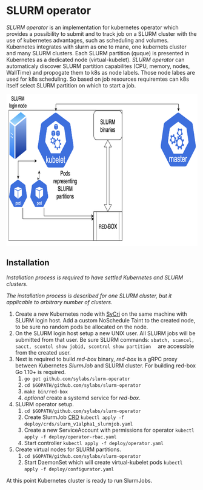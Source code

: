# SLURM operator

*SLURM operator* is an implementation for kubernetes operator which provides a possibility to submit and to track job on a SLURM cluster with the use of kubernetes advantages, such as scheduling and volumes. Kubernetes integrates with slurm as one to mane, one kubernets cluster and many SLURM clusters. Each SLURM partition (quque) is presented in Kubernetes as a dedicated node (virtual-kubelet). *SLURM operator* can automaticaly discover SLURM partition capabilites (CPU, memory, nodes, WallTime) and propogate them to k8s as node labels. Those node labes are used for k8s scheduling. So based on job resources requiremtes can k8s itself select SLURM partition on which to start a job.

<p align="center">
  <img style="width:100%;" height="400" src="/docs/login-node-integration.png">
</p>

## Installation

*Installation process is required to have settled Kubernetes and SLURM clusters.*

*The installation process is described for one SLURM cluster, but it applicable to arbitrary number of clusters.*

1. Create a new Kubernetes node with [SyCri](https://github.com/sylabs/singularity-cri) on the same machine with SLURM login host. Add a custom NoSchedule Taint to the created node, to be sure no random pods be allocated on the node.
2. On the SLURM login host setup a new UNIX user. All SLURM jobs will be submitted from that user. Be sure SLURM commands: `sbatch, scancel, sacct, scontol show jobid, scontrol show partition  ` are accessible from the created user.
3. Next is required to build *red-box* binary, *red-box* is a gRPC proxy between Kubernetes *SlurmJob* and SLURM cluster. For building red-box Go 1.10+ is required.
   1. `go get github.com/sylabs/slurm-operator`
   2. `cd $GOPATH/github.com/sylabs/slurm-operator`
   3. `make bin/red-box`
   4. *optional* create a systemd service for *red-box*.
4. SLURM operator setup.
   1. `cd $GOPATH/github.com/sylabs/slurm-operator`
   2. Create SlurmJob [CRD](https://kubernetes.io/docs/concepts/extend-kubernetes/api-extension/custom-resources/) `kubectl apply -f deploy/crds/slurm_v1alpha1_slurmjob.yaml`
   3. Create a new ServiceAccount with permissions for operator `kubectl apply -f deploy/operator-rbac.yaml `
   4. Start controller `kubectl apply -f deploy/operator.yaml `
5. Create virtual nodes for SLURM partitions.
   1. `cd $GOPATH/github.com/sylabs/slurm-operator`
   2. Start DaemonSet which will create virtual-kubelet pods `kubectl apply -f deploy/configurator.yaml`

At this point Kubernetes cluster is ready to run SlurmJobs. 
